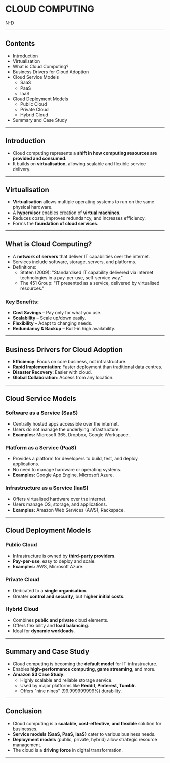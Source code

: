 # CLOUD COMPUTING 
N-D

---

## Contents
- Introduction
- Virtualisation
- What is Cloud Computing?
- Business Drivers for Cloud Adoption
- Cloud Service Models
  - SaaS
  - PaaS
  - IaaS
- Cloud Deployment Models
  - Public Cloud
  - Private Cloud
  - Hybrid Cloud
- Summary and Case Study

---

## Introduction
- Cloud computing represents a **shift in how computing resources are provided and consumed**.
- It builds on **virtualisation**, allowing scalable and flexible service delivery.

---

## Virtualisation
- **Virtualisation** allows multiple operating systems to run on the same physical hardware.
- A **hypervisor** enables creation of **virtual machines**.
- Reduces costs, improves redundancy, and increases efficiency.
- Forms the **foundation of cloud services**.

---

## What is Cloud Computing?
- A **network of servers** that deliver IT capabilities over the internet.
- Services include software, storage, servers, and platforms.
- Definitions:
  - Staten (2009): "Standardised IT capability delivered via internet technologies in a pay-per-use, self-service way."
  - The 451 Group: "IT presented as a service, delivered by virtualised resources."

### Key Benefits:
- **Cost Savings** – Pay only for what you use.
- **Scalability** – Scale up/down easily.
- **Flexibility** – Adapt to changing needs.
- **Redundancy & Backup** – Built-in high availability.

---

## Business Drivers for Cloud Adoption
- **Efficiency**: Focus on core business, not infrastructure.
- **Rapid Implementation**: Faster deployment than traditional data centres.
- **Disaster Recovery**: Easier with cloud.
- **Global Collaboration**: Access from any location.

---

## Cloud Service Models
### **Software as a Service (SaaS)**
- Centrally hosted apps accessible over the internet.
- Users do not manage the underlying infrastructure.
- **Examples:** Microsoft 365, Dropbox, Google Workspace.

### **Platform as a Service (PaaS)**
- Provides a platform for developers to build, test, and deploy applications.
- No need to manage hardware or operating systems.
- **Examples:** Google App Engine, Microsoft Azure.

### **Infrastructure as a Service (IaaS)**
- Offers virtualised hardware over the internet.
- Users manage OS, storage, and applications.
- **Examples:** Amazon Web Services (AWS), Rackspace.

---

## Cloud Deployment Models
### **Public Cloud**
- Infrastructure is owned by **third-party providers**.
- **Pay-per-use**, easy to deploy and scale.
- **Examples:** AWS, Microsoft Azure.

### **Private Cloud**
- Dedicated to a **single organisation**.
- Greater **control and security**, but **higher initial costs**.

### **Hybrid Cloud**
- Combines **public and private** cloud elements.
- Offers flexibility and **load balancing**.
- Ideal for **dynamic workloads**.

---

## Summary and Case Study
- Cloud computing is becoming the **default model** for IT infrastructure.
- Enables **high-performance computing, game streaming**, and more.
- **Amazon S3 Case Study**:
  - Highly scalable and reliable storage service.
  - Used by major platforms like **Reddit, Pinterest, Tumblr**.
  - Offers "nine nines" (99.999999999%) durability.

---

## Conclusion
- Cloud computing is a **scalable, cost-effective, and flexible** solution for businesses.
- **Service models (SaaS, PaaS, IaaS)** cater to various business needs.
- **Deployment models** (public, private, hybrid) allow strategic resource management.
- The cloud is a **driving force** in digital transformation.

---
